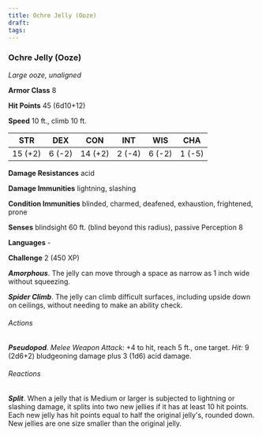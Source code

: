 ```yaml
---
title: Ochre Jelly (Ooze)
draft: 
tags:
---
```


### Ochre Jelly (Ooze)

*Large ooze, unaligned*

**Armor Class** 8

**Hit Points** 45 (6d10+12)

**Speed** 10 ft., climb 10 ft.

| STR     | DEX    | CON     | INT    | WIS    | CHA    |
|---------|--------|---------|--------|--------|--------|
| 15 (+2) | 6 (-2) | 14 (+2) | 2 (-4) | 6 (-2) | 1 (-5) |

**Damage Resistances** acid

**Damage Immunities** lightning, slashing

**Condition Immunities** blinded, charmed, deafened, exhaustion, frightened, prone

**Senses** blindsight 60 ft. (blind beyond this radius), passive Perception 8

**Languages** -

**Challenge** 2 (450 XP)

***Amorphous***. The jelly can move through a space as narrow as 1 inch wide without squeezing.

***Spider Climb***. The jelly can climb difficult surfaces, including upside down on ceilings, without needing to make an ability check.

###### Actions

***Pseudopod***. *Melee Weapon Attack:* +4 to hit, reach 5 ft., one target. *Hit:* 9 (2d6+2) bludgeoning damage plus 3 (1d6) acid damage.

###### Reactions

***Split***. When a jelly that is Medium or larger is subjected to lightning or slashing damage, it splits into two new jellies if it has at least 10 hit points. Each new jelly has hit points equal to half the original jelly's, rounded down. New jellies are one size smaller than the original jelly.